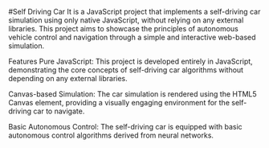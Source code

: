 #Self Driving Car
It is a JavaScript project that implements a self-driving car simulation using only native JavaScript, without relying on any external libraries. This project aims to showcase the principles of autonomous vehicle control and navigation through a simple and interactive web-based simulation.

Features
Pure JavaScript: This project is developed entirely in JavaScript, demonstrating the core concepts of self-driving car algorithms without depending on any external libraries.

Canvas-based Simulation: The car simulation is rendered using the HTML5 Canvas element, providing a visually engaging environment for the self-driving car to navigate.

Basic Autonomous Control: The self-driving car is equipped with basic autonomous control algorithms derived from neural networks.

